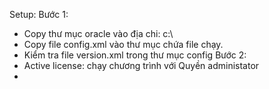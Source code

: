 Setup:
Bước 1:
  - Copy thư mục oracle vào địa chi: c:\
  - Copy file config.xml vào thư mục chứa file chạy.
  - Kiểm tra file version.xml trong thư mục config
Bước 2:
  - Active license: chạy chương trình với Quyền administator
  - 
